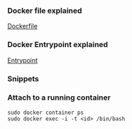 ### Docker file explained
[Dockerfile](https://docs.docker.com/engine/reference/builder/)
### Docker Entrypoint explained
[Entrypoint](https://medium.com/the-code-review/how-to-use-entrypoint-with-docker-and-docker-compose-1c2062aa17a2)

### Snippets

### Attach to a running container
```
sudo docker container ps
sudo docker exec -i -t <id> /bin/bash
```

